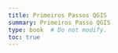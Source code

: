 ```yaml
---
title: Primeiros Passos QGIS
summary: Primeiros Passo QGIS
type: book  # Do not modify.
toc: true
---
```

